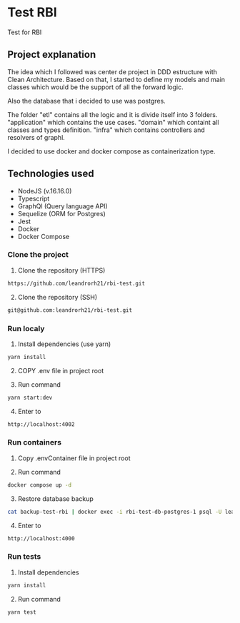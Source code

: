# Test RBI

Test for RBI

## Project explanation

The idea which I followed was center de project in DDD estructure with Clean Architecture. Based on that, I started to define my models and main classes which would be the support of all the forward logic.

Also the database that i decided to use was postgres.

The folder "etl" contains all the logic and it is divide itself into 3 folders. "application" which contains the use cases. "domain" which containt all classes and types definition. "infra" which contains controllers and resolvers of graphl.

I decided to use docker and docker compose as containerization type.

## Technologies used

- NodeJS (v.16.16.0)
- Typescript
- GraphQl (Query language API)
- Sequelize (ORM for Postgres)
- Jest
- Docker
- Docker Compose

### Clone the project

1. Clone the repository (HTTPS)

```bash
https://github.com/leandrorh21/rbi-test.git
```

2. Clone the repository (SSH)

```bash
git@github.com:leandrorh21/rbi-test.git
```

### Run localy

1. Install dependencies (use yarn)

```bash
yarn install
```

2. COPY .env file in project root

3. Run command

```bash
yarn start:dev
```

4. Enter to

```bash
http://localhost:4002
```

### Run containers

1. Copy .envContainer file in project root

2. Run command

```bash
docker compose up -d
```

3. Restore database backup

```bash
cat backup-test-rbi | docker exec -i rbi-test-db-postgres-1 psql -U leandro
```

4. Enter to

```bash
http://localhost:4000
```

### Run tests

1. Install dependencies

```bash
yarn install
```

2. Run command

```bash
yarn test
```
